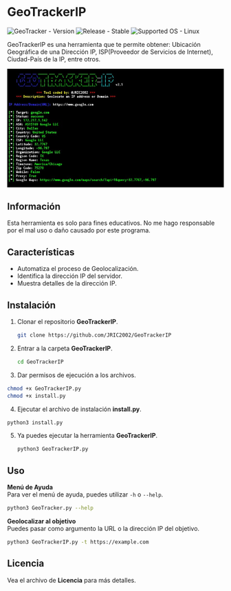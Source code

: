# GeoTrackerIP
![GeoTracker - Version](https://img.shields.io/badge/GeoTrackerIP-v2.0-brightgreen)
![Release - Stable](https://img.shields.io/badge/Release-Stable-brightgreen)
![Supported OS - Linux](https://img.shields.io/badge/Supported%20OS-Linux-blue)

GeoTrackerIP es una herramienta que te permite obtener: Ubicación Geográfica de una Dirección IP, ISP(Proveedor de Servicios de Internet), Ciudad-País de la IP, entre otros.

![GeoTrackerIP - Screenshot](https://github.com/JRIC2002/GeoTrackerIP/blob/master/.Screenshots/GeoTrackerIP-Screenshot[01].jpg)

## Información
Esta herramienta es solo para fines educativos. No me hago responsable por el mal uso o daño causado por este programa.

## Características
* Automatiza el proceso de Geolocalización.
* Identifica la dirección IP del servidor.
* Muestra detalles de la dirección IP.

## Instalación
1. Clonar el repositorio **GeoTrackerIP**.
   ```bash
   git clone https://github.com/JRIC2002/GeoTrackerIP
   ```
2. Entrar a la carpeta **GeoTrackerIP**.
   ```bash
   cd GeoTrackerIP
   ```
3. Dar permisos de ejecución a los archivos.
```bash
chmod +x GeoTrackerIP.py
chmod +x install.py
```
4. Ejecutar el archivo de instalación **install.py**.
```bash
python3 install.py
```
5. Ya puedes ejecutar la herramienta **GeoTrackerIP**.
     ```bash
     python3 GeoTrackerIP.py
     ```

## Uso
**Menú de Ayuda**  
Para ver el menú de ayuda, puedes utilizar `-h` o `--help`.
```bash
python3 GeoTracker.py --help
```

**Geolocalizar al objetivo**  
Puedes pasar como argumento la URL o la dirección IP del objetivo.
```bash
python3 GeoTrackerIP.py -t https://example.com
```

## Licencia
Vea el archivo de **Licencia** para más detalles.
